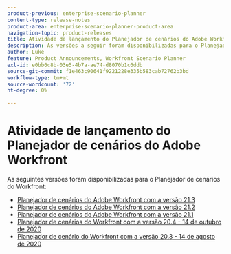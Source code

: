```yaml
---
product-previous: enterprise-scenario-planner
content-type: release-notes
product-area: enterprise-scenario-planner-product-area
navigation-topic: product-releases
title: Atividade de lançamento do Planejador de cenários do Adobe Workfront
description: As versões a seguir foram disponibilizadas para o Planejador de cenários do Workfront.
author: Luke
feature: Product Announcements, Workfront Scenario Planner
exl-id: e0bb6c8b-03e5-4b7a-ae74-d8070b1c6ddb
source-git-commit: f1e463c90641f9221228e335b583cab72762b3bd
workflow-type: tm+mt
source-wordcount: '72'
ht-degree: 0%

---
```


# Atividade de lançamento do Planejador de cenários do Adobe Workfront

As seguintes versões foram disponibilizadas para o Planejador de cenários do Workfront:

<!--* [Adobe Workfront Scenario Planner with the 21.4 release](../../../product-announcements/product-releases/scenario-planner-release-activity/sp-release-21-4.md) -->

* [Planejador de cenários do Adobe Workfront com a versão 21.3](../../../product-announcements/product-releases/scenario-planner-release-activity/sp-release-21-3.md)
* [Planejador de cenários do Adobe Workfront com a versão 21.2](../../../product-announcements/product-releases/scenario-planner-release-activity/sp-release-21-2.md)
* [Planejador de cenários do Adobe Workfront com a versão 21.1](../../../product-announcements/product-releases/scenario-planner-release-activity/sp-release-21-1.md)
* [Planejador de cenários do Workfront com a versão 20.4 - 14 de outubro de 2020](../../../product-announcements/product-releases/scenario-planner-release-activity/sp-release-20-4.md)
* [Planejador de cenário do Workfront com a versão 20.3 - 14 de agosto de 2020](../../../product-announcements/product-releases/scenario-planner-release-activity/sp-release-20-3.md)
